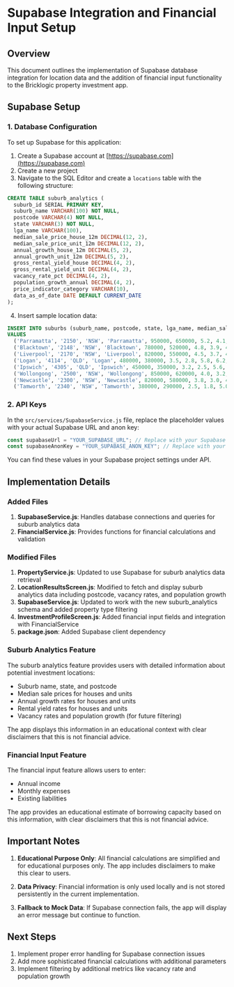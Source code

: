 # Supabase Integration and Financial Input Setup

## Overview

This document outlines the implementation of Supabase database integration for location data and the addition of financial input functionality to the Bricklogic property investment app.

## Supabase Setup

### 1. Database Configuration

To set up Supabase for this application:

1. Create a Supabase account at [https://supabase.com](https://supabase.com)
2. Create a new project
3. Navigate to the SQL Editor and create a `locations` table with the following structure:

```sql
CREATE TABLE suburb_analytics (
  suburb_id SERIAL PRIMARY KEY,
  suburb_name VARCHAR(100) NOT NULL,
  postcode VARCHAR(4) NOT NULL,
  state VARCHAR(3) NOT NULL,
  lga_name VARCHAR(100),
  median_sale_price_house_12m DECIMAL(12, 2),
  median_sale_price_unit_12m DECIMAL(12, 2),
  annual_growth_house_12m DECIMAL(5, 2),
  annual_growth_unit_12m DECIMAL(5, 2),
  gross_rental_yield_house DECIMAL(4, 2),
  gross_rental_yield_unit DECIMAL(4, 2),
  vacancy_rate_pct DECIMAL(4, 2),
  population_growth_annual DECIMAL(4, 2),
  price_indicator_category VARCHAR(10),
  data_as_of_date DATE DEFAULT CURRENT_DATE
);
```

4. Insert sample location data:

```sql
INSERT INTO suburbs (suburb_name, postcode, state, lga_name, median_sale_price_house_12m, median_sale_price_unit_12m, annual_growth_house_12m, annual_growth_unit_12m, gross_rental_yield_house, gross_rental_yield_unit, vacancy_rate_pct, population_growth_annual, price_indicator_category)
VALUES
  ('Parramatta', '2150', 'NSW', 'Parramatta', 950000, 650000, 5.2, 4.1, 3.8, 4.2, 2.1, 1.8, 'HIGH'),
  ('Blacktown', '2148', 'NSW', 'Blacktown', 780000, 520000, 4.8, 3.9, 4.0, 4.5, 1.8, 1.5, 'MEDIUM'),
  ('Liverpool', '2170', 'NSW', 'Liverpool', 820000, 550000, 4.5, 3.7, 4.1, 4.6, 2.0, 1.7, 'MEDIUM'),
  ('Logan', '4114', 'QLD', 'Logan', 480000, 380000, 3.5, 2.8, 5.8, 6.2, 1.5, 2.0, 'LOW'),
  ('Ipswich', '4305', 'QLD', 'Ipswich', 450000, 350000, 3.2, 2.5, 5.6, 6.0, 1.6, 2.2, 'LOW'),
  ('Wollongong', '2500', 'NSW', 'Wollongong', 850000, 620000, 4.0, 3.2, 4.2, 4.7, 1.9, 1.4, 'HIGH'),
  ('Newcastle', '2300', 'NSW', 'Newcastle', 820000, 580000, 3.8, 3.0, 4.3, 4.8, 1.7, 1.3, 'MEDIUM'),
  ('Tamworth', '2340', 'NSW', 'Tamworth', 380000, 290000, 2.5, 1.8, 5.0, 5.5, 1.4, 0.9, 'LOW');
```

### 2. API Keys

In the `src/services/SupabaseService.js` file, replace the placeholder values with your actual Supabase URL and anon key:

```javascript
const supabaseUrl = "YOUR_SUPABASE_URL"; // Replace with your Supabase URL
const supabaseAnonKey = "YOUR_SUPABASE_ANON_KEY"; // Replace with your Supabase anon key
```

You can find these values in your Supabase project settings under API.

## Implementation Details

### Added Files

1. **SupabaseService.js**: Handles database connections and queries for suburb analytics data
2. **FinancialService.js**: Provides functions for financial calculations and validation

### Modified Files

1. **PropertyService.js**: Updated to use Supabase for suburb analytics data retrieval
2. **LocationResultsScreen.js**: Modified to fetch and display suburb analytics data including postcode, vacancy rates, and population growth
3. **SupabaseService.js**: Updated to work with the new suburb_analytics schema and added property type filtering
4. **InvestmentProfileScreen.js**: Added financial input fields and integration with FinancialService
5. **package.json**: Added Supabase client dependency

### Suburb Analytics Feature

The suburb analytics feature provides users with detailed information about potential investment locations:

- Suburb name, state, and postcode
- Median sale prices for houses and units
- Annual growth rates for houses and units
- Rental yield rates for houses and units
- Vacancy rates and population growth (for future filtering)

The app displays this information in an educational context with clear disclaimers that this is not financial advice.

### Financial Input Feature

The financial input feature allows users to enter:

- Annual income
- Monthly expenses
- Existing liabilities

The app provides an educational estimate of borrowing capacity based on this information, with clear disclaimers that this is not financial advice.

## Important Notes

1. **Educational Purpose Only**: All financial calculations are simplified and for educational purposes only. The app includes disclaimers to make this clear to users.

2. **Data Privacy**: Financial information is only used locally and is not stored persistently in the current implementation.

3. **Fallback to Mock Data**: If Supabase connection fails, the app will display an error message but continue to function.

## Next Steps

1. Implement proper error handling for Supabase connection issues
2. Add more sophisticated financial calculations with additional parameters
3. Implement filtering by additional metrics like vacancy rate and population growth
